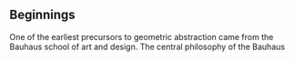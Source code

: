 ## Beginnings

One of the earliest precursors to geometric abstraction came from the Bauhaus school of art and design. The central philosophy of the Bauhaus 